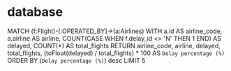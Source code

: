 # database
MATCH (f:Flight)-[:OPERATED_BY]->(a:Airlines)
WITH a.id AS airline_code, a.airline AS airline,
     COUNT(CASE WHEN f.delay_id <> 'N' THEN 1 END) AS delayed,
     COUNT(*) AS total_flights
RETURN airline_code, airline, delayed, total_flights, (toFloat(delayed) / total_flights) * 100 AS `Delay percentage (%)`
ORDER BY (`Delay percentage (%)`) desc
LIMIT 5
